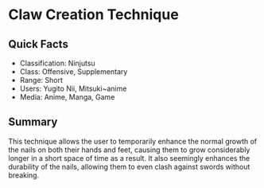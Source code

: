 # Claw Creation Technique

## Quick Facts
- Classification: Ninjutsu
- Class: Offensive, Supplementary
- Range: Short
- Users: Yugito Nii, Mitsuki~anime
- Media: Anime, Manga, Game

## Summary
This technique allows the user to temporarily enhance the normal growth of the nails on both their hands and feet, causing them to grow considerably longer in a short space of time as a result. It also seemingly enhances the durability of the nails, allowing them to even clash against swords without breaking.

